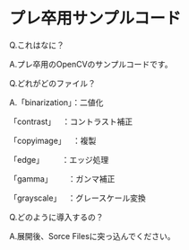# プレ卒用サンプルコード
  Q.これはなに？  
  
  A.プレ卒用のOpenCVのサンプルコードです。
  
  
  Q.どれがどのファイル？
  
  A.「binarization」：二値化
  
  「contrast」    ：コントラスト補正
    
  「copyimage」   ：複製
    
  「edge」        ：エッジ処理
    
  「gamma」       ：ガンマ補正
    
  「grayscale」   ：グレースケール変換
 
  
  Q.どのように導入するの？
  
  A.展開後、Sorce Filesに突っ込んでください。
